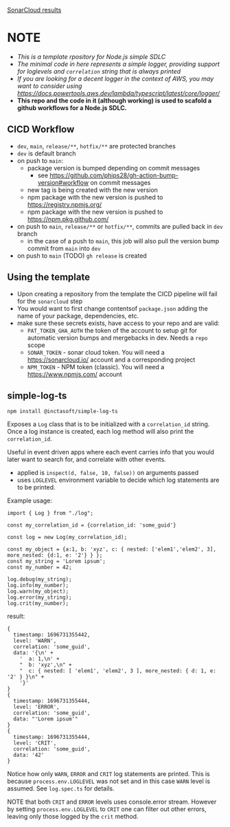 [SonarCloud results](https://sonarcloud.io/summary/overall?id=inctasoft_simple-log-ts)

# NOTE
- _This is a template rpository for Node.js simple SDLC_
- _The minimal code in here represents a simple logger, providing support for loglevels and `correlation` string that is always printed_
- _If you are looking for a decent logger in the context of AWS, you may want to consider using https://docs.powertools.aws.dev/lambda/typescript/latest/core/logger/_
- __This repo and the code in it (although working) is used to scafold a github workflows for a Node.js SDLC.__

## CICD Workflow

- `dev`, `main`, `release/**`, `hotfix/**` are protected branches
- `dev` is default branch
- on push to  `main`:
  - package version is bumped depending on commit messages
    - see https://github.com/phips28/gh-action-bump-version#workflow on commit messages
  - new tag is being created with the new version
  - npm package with the new version is pushed to https://registry.npmjs.org/
  - npm package with the new version is pushed to https://npm.pkg.github.com/
- on push to `main`, `release/**` or `hotfix/**`, commits are pulled back in `dev` branch 
  - in the case of a push to `main`, this job will also pull the version bump commit from `main` into `dev`
- on push to `main` (TODO) `gh release` is created

## Using the template 

- Upon creating a repository from the template the CICD pipeline will fail for the `sonarcloud` step
- You would want to first change contentsof `package.json` adding the name of your package, dependencies, etc.
- make sure these secrets exists, have access to your repo and are valid:
  - `PAT_TOKEN_GHA_AUTH` the token of the account to setup git for automatic version bumps and mergebacks in dev. Needs a `repo` scope
  - `SONAR_TOKEN` - sonar cloud token. You will need a https://sonarcloud.io/ account and a corresponding project
  - `NPM_TOKEN` - NPM token (classic). You will need a https://www.npmjs.com/ account
## simple-log-ts

```
npm install @inctasoft/simple-log-ts
```

Exposes a `Log` class that is to be initialized with a `correlation_id` string. Once a log instance is created, each log method will also print the `correlation_id`.

Useful in event driven apps where each event carries info that you would later want to search for, and correlate with other events.

- applied is `inspect(d, false, 10, false))` on arguments passed 
- uses `LOGLEVEL` environment variable to decide which log statements are to be printed.

Example usage: 

```
import { Log } from "./log";

const my_correlation_id = {correlation_id: 'some_guid'} 

const log = new Log(my_correlation_id);

const my_object = {a:1, b: 'xyz', c: { nested: ['elem1','elem2', 3], more_nested: {d:1, e: '2'} } };
const my_string = 'Lorem ipsum';
const my_number = 42;

log.debug(my_string);  
log.info(my_number);
log.warn(my_object);
log.error(my_string);
log.crit(my_number);

```

result:

```
{
  timestamp: 1696731355442,
  level: 'WARN',
  correlation: 'some_guid',
  data: '{\n' +
    '  a: 1,\n' +
    "  b: 'xyz',\n" +
    "  c: { nested: [ 'elem1', 'elem2', 3 ], more_nested: { d: 1, e: '2' } }\n" +
    '}'
}
{
  timestamp: 1696731355444,
  level: 'ERROR',
  correlation: 'some_guid',
  data: "'Lorem ipsum'"
}
{
  timestamp: 1696731355444,
  level: 'CRIT',
  correlation: 'some_guid',
  data: '42'
}
```

Notice how only `WARN`, `ERROR` and `CRIT` log statements are printed. This is because `process.env.LOGLEVEL` was not set and in this case `WARN` level is assumed. See `log.spec.ts` for details. 

NOTE that both `CRIT` and `ERROR` levels uses console.error stream. However by setting `process.env.LOGLEVEL` to `CRIT` one can filter out other errors, leaving only those logged by the `crit` method.
